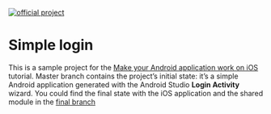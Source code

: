 [![official project](http://jb.gg/badges/official.svg)](https://confluence.jetbrains.com/display/ALL/JetBrains+on+GitHub)

# Simple login

This is a sample project for the [Make your Android application work on iOS](https://kotlinlang.org/docs/mobile/integrate-in-existing-app.html) tutorial. Master branch contains the project’s initial state: it’s a simple Android application generated with the Android Studio **Login Activity** wizard. You could find the final state with the iOS application and the shared module in the [final branch](https://github.com/Kotlin/kmm-integration-sample/tree/final)
